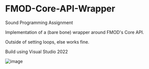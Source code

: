 # FMOD-Core-API-Wrapper
 Sound Programming Assignment

Implementation of a (bare bone) wrapper around FMOD's Core API.


Outside of setting loops, else works fine.


Build using Visual Studio 2022


![image](https://user-images.githubusercontent.com/32450751/188619595-96377e0d-ac16-48f6-933b-ed7e4dcbcd09.png)
